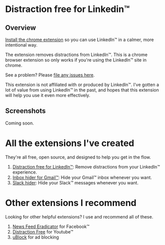 # Distraction free for Linkedin™
## Overview
[Install the chrome extension](https://chrome.google.com/webstore/detail/distraction-free-linkedin/kigfnbfbpfpgphbocdkmeablbgdbpfke) so you can use LinkedIn™ in a calmer, more intentional way. 
 
The extension removes distractions from LinkedIn™. This is a chrome browser extension so only works if you're using the LinkedIn™ site in chrome. 

See a problem? Please [file any issues here](https://github.com/mthurmond/distraction-free-for-linkedin/issues). 

This extension is not affiliated with or produced by LinkedIn™. I've gotten a lot of value from using LinkedIn™ in the past, and hopes that this extension will help you use it even more effectively. 

## Screenshots
Coming soon.

# All the extensions I've created
They're all free, open source, and designed to help you get in the flow.

1. [Distraction free for LinkedIn™](https://github.com/mthurmond/distraction-free-for-linkedin): Remove distractions from your LinkedIn™ experience.
2. [Inbox hider for Gmail™](https://github.com/mthurmond/inbox-hider-for-gmail): Hide your Gmail™ inbox whenever you want.
3. [Slack hider](https://github.com/mthurmond/slack-hider): Hide your Slack™ messages whenever you want.

# Other extensions I recommend
Looking for other helpful extensions? I use and recommend all of these. 

1. [News Feed Eradicator](https://github.com/jordwest/news-feed-eradicator) for Facebook™
2. [Distraction Free](https://chrome.google.com/webstore/detail/df-tube-distraction-free/mjdepdfccjgcndkmemponafgioodelna?hl=en) for Youtube™
3. [uBlock](https://github.com/gorhill/uBlock) for ad blocking 